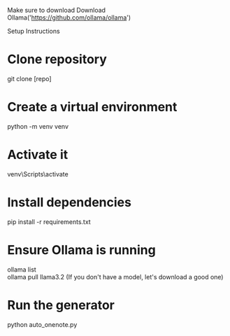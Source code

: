 
Make sure to download Download Ollama('https://github.com/ollama/ollama')

Setup Instructions
# Clone repository
git clone [repo]

# Create a virtual environment
python -m venv venv

# Activate it
venv\Scripts\activate

# Install dependencies
pip install -r requirements.txt

# Ensure Ollama is running
ollama list  
ollama pull llama3.2 (If you don't have a model, let's download a good one)

# Run the generator
python auto_onenote.py
